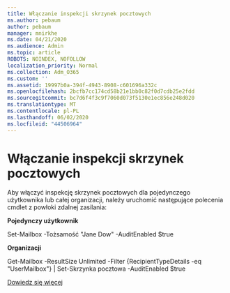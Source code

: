 ```yaml
---
title: Włączanie inspekcji skrzynek pocztowych
ms.author: pebaum
author: pebaum
manager: mnirkhe
ms.date: 04/21/2020
ms.audience: Admin
ms.topic: article
ROBOTS: NOINDEX, NOFOLLOW
localization_priority: Normal
ms.collection: Adm_O365
ms.custom: ''
ms.assetid: 19997b0a-394f-4943-8908-c601696a332c
ms.openlocfilehash: 2bcfb7cc174cd58b21e1bb0c82f0d7cdb25e2fdd
ms.sourcegitcommit: bc7d6f4f3c9f7060d073f5130e1ec856e248d020
ms.translationtype: MT
ms.contentlocale: pl-PL
ms.lasthandoff: 06/02/2020
ms.locfileid: "44506964"
---
```

# <a name="enable-mailbox-auditing"></a>Włączanie inspekcji skrzynek pocztowych

Aby włączyć inspekcję skrzynek pocztowych dla pojedynczego użytkownika lub całej organizacji, należy uruchomić następujące polecenia cmdlet z powłoki zdalnej zasilania:
  
 **Pojedynczy użytkownik**
  
Set-Mailbox -Tożsamość "Jane Dow" -AuditEnabled $true
  
 **Organizacji**
  
Get-Mailbox -ResultSize Unlimited -Filter {RecipientTypeDetails -eq "UserMailbox"} | Set-Skrzynka pocztowa -AuditEnabled $true
  
[Dowiedz się więcej](https://docs.microsoft.com/microsoft-365/compliance/enable-mailbox-auditing)
  


